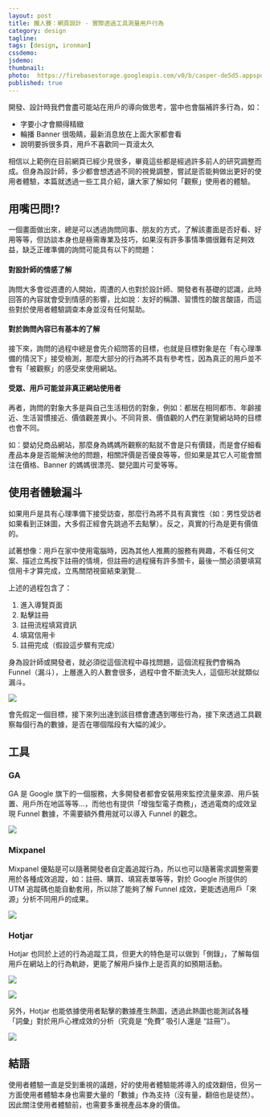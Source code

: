 ```yaml
---
layout: post
title: 鐵人賽：網頁設計 - 實際透過工具測量用戶行為
category: design
tagline:
tags: [design, ironman]
cssdemo:
jsdemo:
thumbnail:
photo:  https://firebasestorage.googleapis.com/v0/b/casper-de5d5.appspot.com/o/images%2Fblog%2F201811%2F9B9A3F0A-A17C-444F-9547-67488753AF1A.png?alt=media&token=dee5ee54-93f7-49d9-ac66-5ee0df5af0f4
published: true
---
```


開發、設計時我們會盡可能站在用戶的導向做思考，當中也會腦補許多行為，如：

- 字要小才會顯得精緻
- 輪播 Banner 很吸睛，最新消息放在上面大家都會看
- 說明要拆很多頁，用戶不喜歡同一頁滾太久

相信以上範例在目前網頁已經少見很多，畢竟這些都是經過許多前人的研究調整而成。但身為設計師，多少都會想透過不同的視覺調整，嘗試是否能夠做出更好的使用者體驗，本篇就透過一些工具介紹，讓大家了解如何「觀察」使用者的體驗。

## 用嘴巴問!?
一個畫面做出來，總是可以透過詢問同事、朋友的方式，了解該畫面是否好看、好用等等，但訪談本身也是極需專業及技巧，如果沒有許多事情準備很難有足夠效益，缺乏正確準備的詢問可能具有以下的問題：

#### 對設計師的情感了解
詢問大多會從週遭的人開始，周遭的人也對於設計師、開發者有基礎的認識，此時回答的內容就會受到情感的影響，比如說：友好的稱讚、習慣性的酸言酸語，而這些對於使用者體驗調查本身並沒有任何幫助。

#### 對於詢問內容已有基本的了解
接下來，詢問的過程中總是會先介紹問答的目標，也就是目標對象是在「有心理準備的情況下」接受檢測，那麼大部分的行為將不具有參考性，因為真正的用戶並不會有「被觀察」的感受來使用網站。

#### 受眾、用戶可能並非真正網站使用者
再者，詢問的對象大多是與自己生活相仿的對象，例如：都居在相同都市、年齡接近、生活習慣接近、價值觀差異小。不同背景、價值觀的人們在瀏覽網站時的目標也會不同。

如：嬰幼兒商品網站，那麼身為媽媽所觀察的點就不會是只有價錢，而是會仔細看產品本身是否能解決他的問題，相關評價是否優良等等，但如果是其它人可能會關注在價格、Banner 的媽媽很漂亮、嬰兒圖片可愛等等。

## 使用者體驗漏斗
如果用戶是具有心理準備下接受訪查，那麼行為將不具有真實性（如：男性受訪者如果看到正妹圖，大多假正經會先跳過不去點擊）。反之，真實的行為是更有價值的。

試著想像：用戶在家中使用電腦時，因為其他人推薦的服務有興趣，不看任何文案、描述立馬按下註冊的情境，但註冊的過程擁有許多關卡，最後一關必須要填寫信用卡才算完成，立馬關閉視窗結束瀏覽...

上述的過程包含了：
1. 進入導覽頁面
2. 點擊註冊
3. 註冊流程填寫資訊
4. 填寫信用卡
5. 註冊完成（假設這步驟有完成）

身為設計師或開發者，就必須從這個流程中尋找問題，這個流程我們會稱為 Funnel（漏斗），上層進入的人數會很多，過程中會不斷流失人，這個形狀就類似漏斗。

![](https://firebasestorage.googleapis.com/v0/b/casper-de5d5.appspot.com/o/images%2Fblog%2F201811%2F9B9A3F0A-A17C-444F-9547-67488753AF1A.png?alt=media&token=dee5ee54-93f7-49d9-ac66-5ee0df5af0f4)

會先假定一個目標，接下來列出達到該目標會遭遇到哪些行為，接下來透過工具觀察每個行為的數據，是否在哪個階段有大幅的減少。

## 工具
### GA
GA 是 Google 旗下的一個服務，大多開發者都會安裝用來監控流量來源、用戶裝置、用戶所在地區等等...，而他也有提供「增強型電子商務」，透過電商的成效呈現 Funnel 數據，不需要額外費用就可以導入 Funnel 的觀念。

![](https://firebasestorage.googleapis.com/v0/b/casper-de5d5.appspot.com/o/images%2Fblog%2F201811%2FA4CB1410-5280-4A49-888E-5F5A510AB145.png?alt=media&token=e6b6d5ee-be01-42aa-afc9-297a2710757a)

### Mixpanel
Mixpanel 優點是可以隨著開發者自定義追蹤行為，所以也可以隨著需求調整需要用於各種成效追蹤，如：註冊、購買、填寫表單等等，對於 Google 所提供的 UTM 追蹤碼也能自動套用，所以除了能夠了解 Funnel 成效，更能透過用戶「來源」分析不同用戶的成果。

![](https://firebasestorage.googleapis.com/v0/b/casper-de5d5.appspot.com/o/images%2Fblog%2F201811%2FDAB50C15-C2E2-4444-95C8-BD87C96DA16A.png?alt=media&token=8fba45e4-f066-47d9-96ef-10fa56569515)

### Hotjar
Hotjar 也同於上述的行為追蹤工具，但更大的特色是可以做到「側錄」，了解每個用戶在網站上的行為軌跡，更能了解用戶操作上是否真的如預期活動。

![](https://firebasestorage.googleapis.com/v0/b/casper-de5d5.appspot.com/o/images%2Fblog%2F201811%2FFD032722-1BE0-4A11-8948-B8E99C3FE37D.png?alt=media&token=cdf2e91d-7270-4973-acf7-8bb8ecdfaa22)

![](https://firebasestorage.googleapis.com/v0/b/casper-de5d5.appspot.com/o/images%2Fblog%2F201811%2FAE56BA50-3313-4658-9F50-DEAF3C433204.png?alt=media&token=6778617e-10f3-4fa3-8256-33772cf9c2e2)

另外，Hotjar 也能依據使用者點擊的數據產生熱圖，透過此熱圖也能測試各種「詞彙」對於用戶心裡成效的分析（究竟是 “免費” 吸引人還是 “註冊”）。

![](https://firebasestorage.googleapis.com/v0/b/casper-de5d5.appspot.com/o/images%2Fblog%2F201811%2F5D9C1C38-D87B-4D23-9354-384851EA9250.png?alt=media&token=3b38200a-1f3d-4b90-bae1-ec09ed4ca935)

## 結語
使用者體驗一直是受到重視的議題，好的使用者體驗能將導入的成效翻倍，但另一方面使用者體驗本身也需要大量的「數據」作為支持（沒有量，翻倍也是徒然）。因此關注使用者體驗前，也需要多重視產品本身的價值。
